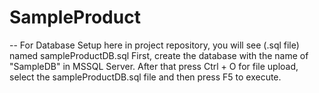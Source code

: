 # SampleProduct

-- For Database Setup
here in project repository, you will see (.sql file) named sampleProductDB.sql
First, create the database with the name of "SampleDB" in MSSQL Server.
After that press Ctrl + O for file upload, select the sampleProductDB.sql file and then press F5 to execute.
